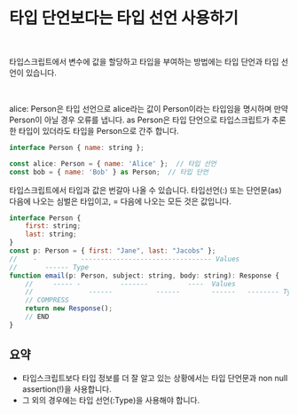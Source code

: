 # 타입 단언보다는 타입 선언 사용하기

</br>

타입스크립트에서 변수에 값을 할당하고 타입을 부여하는 방법에는 타입 단언과 타입 선언이 있습니다.

</br>

alice: Person은 타입 선언으로 alice라는 값이 Person이라는 타입임을 명시하며 만약 Person이 아닐 경우 오류를 냅니다. as Person은 타입 단언으로 타입스크립트가 추론한 타입이 있더라도 타입을 Person으로 간주 합니다.

```js
interface Person { name: string };

const alice: Person = { name: 'Alice' };  // 타입 선언
const bob = { name: 'Bob' } as Person;  // 타입 단언
```

타입스크립트에서 타입과 값은 번갈아 나올 수 있습니다.
타입선언(:) 또는 단언문(as) 다음에 나오는 심벌은 타입이고, = 다음에 나오는 모든 것은 값입니다.

```js
interface Person {
	first: string;
	last: string;
}
const p: Person = { first: "Jane", last: "Jacobs" };
//    -           --------------------------------- Values
//       ------ Type
function email(p: Person, subject: string, body: string): Response {
	//     ----- -          -------          ----  Values
	//              ------           ------        ------   -------- Types
	// COMPRESS
	return new Response();
	// END
}
```

## 요약

- 타입스크립트보다 타입 정보를 더 잘 알고 있는 상황에서는 타입 단언문과 non null assertion(!)을 사용합니다.
- 그 외의 경우에는 타입 선언(:Type)을 사용해야 합니다.
